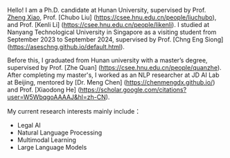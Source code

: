Hello! I am a Ph.D. candidate at Hunan University, supervised by Prof. [Zheng Xiao]([https://arxiv.org/abs/2006.04558), Prof. [Chubo Liu] (https://csee.hnu.edu.cn/people/liuchubo), and Prof. [Kenli Li] (https://csee.hnu.edu.cn/people/likenli). I studied at Nanyang Technological University in Singapore as a visiting student from September 2023 to September 2024,
supervised by Prof. [Chng Eng Siong] (https://aseschng.github.io/default.html). 

Before this, I graduated from Hunan university with a master’s degree, supervised by Prof. [Zhe Quan] (https://csee.hnu.edu.cn/people/quanzhe).  After completing my master's, I worked as an NLP researcher at JD AI Lab at Beijing, mentored by [Dr. Meng Chen] (https://chenmengdx.github.io/) and Prof. [Xiaodong He] (https://scholar.google.com/citations?user=W5WbqgoAAAAJ&hl=zh-CN). 

My current research interests mainly include：
- Legal AI
-	Natural Language Processing
-	Multimodal Learning
-	Large Language Models
